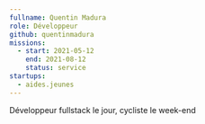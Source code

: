 ```yaml
---
fullname: Quentin Madura
role: Développeur
github: quentinmadura
missions:
  - start: 2021-05-12
    end: 2021-08-12
    status: service
startups:
  - aides.jeunes
---
```


Développeur fullstack le jour, cycliste le week-end
